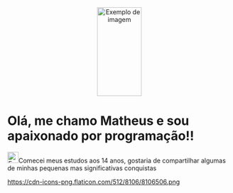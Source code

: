 <div align="center">
<img src="https://i.pinimg.com/originals/71/7e/cd/717ecde38ebb3f954975d7a9547f9f60.gif" width="100" height="200" alt="Exemplo de imagem">
</div>
<h1> Olá, me chamo Matheus e sou apaixonado por programação!!</h1>
<p><img src="https://png.pngtree.com/png-clipart/20191121/original/pngtree-beautiful-triangle-vector-line-icon-png-image_5092800.jpg" width="25" height="25" alt="Exemplo de imagem">Comecei meus estudos aos 14 anos, gostaria de compartilhar
  algumas de minhas pequenas mas significativas conquistas</p>

https://cdn-icons-png.flaticon.com/512/8106/8106506.png
